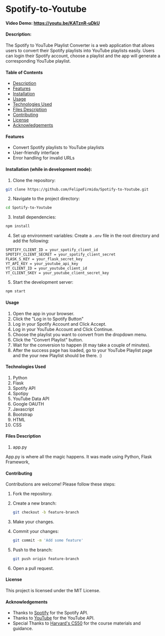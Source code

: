 # Spotify-to-Youtube
#### Video Demo: https://youtu.be/KATznR-uDkU
#### Description:

The Spotify to YouTube Playlist Converter is a web application that allows users to convert their Spotify playlists into YouTube playlists easily. Users can login their Spotify account, choose a playlist and the app will generate a corresponding YouTube playlist.

#### Table of Contents
- [Description](#description)
- [Features](#features)
- [Installation](#installation)
- [Usage](#usage)
- [Technologies Used](#technologies-used)
- [Files Description](#files-description)
- [Contributing](#contributing)
- [License](#license)
- [Acknowledgements](#acknowledgements)

#### Features

- Convert Spotify playlists to YouTube playlists
- User-friendly interface
- Error handling for invalid URLs

#### Installation (while in development mode):
1. Clone the repository:
```bash
git clone https://github.com/FelipeFirmida/Spotify-to-Youtube.git
```
2. Navigate to the project directory:
```bash
cd Spotify-to-Youtube
```
3. Install dependencies:
```bash
npm install
```
4. Set up environment variables:
Create a `.env` file in the root directory and add the following:
```bash
SPOTIFY_CLIENT_ID = your_spotify_client_id
SPOTIFY_CLIENT_SECRET = your_spotify_client_secret
FLASK_S_KEY = your_flask_secret_key
YT_API_KEY = your_youtube_api_key
YT_CLIENT_ID = your_youtube_client_id
YT_CLIENT_SKEY = your_youtube_client_secret_key
```
5. Start the development server:
```bash
npm start
```

#### Usage
1. Open the app in your browser.
2. Click the "Log in to Spotify Button"
3. Log in your Spotify Account and Click Accept.
4. Log in your YouTube Account and Click Continue.
5. Choose the playlist you want to convert from the dropdown menu.
6. Click the "Convert Playlist" button.
7. Wait for the conversion to happen (it may take a couple of minutes).
8. After the success page has loaded, go to your YouTube Playlist page and the your new Playlist should be there. :)

#### Technologies Used
1. Python
2. Flask
3. Spotify API
4. Spotipy
5. YouTube Data API
6. Google OAUTH 
7. Javascript
8. Bootstrap
9. HTML
10. CSS

#### Files Description

1. app.py

App.py is where all the magic happens. It was made using Python, Flask Framework,

#### Contributing
Contributions are welcome! Please follow these steps:
1. Fork the repository.

2. Create a new branch:
    ```bash
    git checkout -b feature-branch
    ```
3. Make your changes.

4. Commit your changes:
    ```bash
    git commit -m 'Add some feature'
    ```
5. Push to the branch:
    ```bash
    git push origin feature-branch
    ```
6. Open a pull request.

#### License
This project is licensed under the MIT License.

#### Acknowledgements
- Thanks to [Spotify](https://www.spotify.com/br-en/premium/) for the Spotify API.
- Thanks to [YouTube](https://www.youtube.com/) for the YouTube API.
- Special Thanks to [Harvard's CS50](https://cs50.harvard.edu/) for the course materials and guidance.